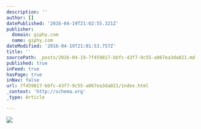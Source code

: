 ```yaml
---
description: ''
author: []
datePublished: '2016-04-19T21:02:55.321Z'
publisher:
  domain: giphy.com
  name: giphy.com
dateModified: '2016-04-19T21:01:53.757Z'
title: ''
sourcePath: _posts/2016-04-19-7f459817-bbfc-43f7-9c55-a067ea3da021.md
published: true
inFeed: true
hasPage: true
inNav: false
url: 7f459817-bbfc-43f7-9c55-a067ea3da021/index.html
_context: 'http://schema.org'
_type: Article

---
```

![](https://media4.giphy.com/media/PFptUggwugJkk/200.gif)